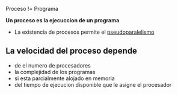 Proceso != Programa 

**Un proceso es la ejecuccion de un programa**

- La existencia de procesos permite el [pseudoparalelismo](pseudoparalelismo.md)


## La velocidad del proceso depende 
- de el numero de procesadores
- la complejidad de los programas 
- si esta parcialmente alojado en memoria 
- del tiempo de ejecucion disponible que le asigne el procesador